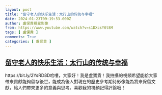 ```yaml
---
layout: post
title: "留守老人的快乐生活：太行山的传统与幸福"
date: 2024-01-23T09:19:53.000Z
author: 盧保貴視覺影像
from: https://www.youtube.com/watch?v=s1DXcsY0t8M
tags: [ 盧保貴 ]
comments: True
categories: [ 盧保貴 ]
---
```

<!--1706001593000-->
[留守老人的快乐生活：太行山的传统与幸福](https://www.youtube.com/watch?v=s1DXcsY0t8M)
------

<div>
https://bit.ly/2YsRD8D哈嘍，大家好！我是盧寶貴！我拍攝的視頻希望能給大家帶來貢獻能夠留存後世，能成為後人對現在的歷史參考期待影像能為將來保留文獻，給人們帶來更多的意義與思考。喜歡我的視頻記得評論哦！
</div>
